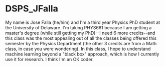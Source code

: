 # DSPS_JFalla

My name is Jose Falla (he/him) and I'm a third year Physics PhD student at the University of Delaware. I'm taking PHYS661 because I am getting a master's degree (while still getting my PhD)--I need 6 more credits--and this class was the most appealing out of all the classes being offered this semester by the Physics Department (the other 3 credits are from a Math class, in case you were wondering). In this class, I hope to understand machine learning beyond a "black box" approach, which is how I currently use it for research. I think I'm an OK coder.
